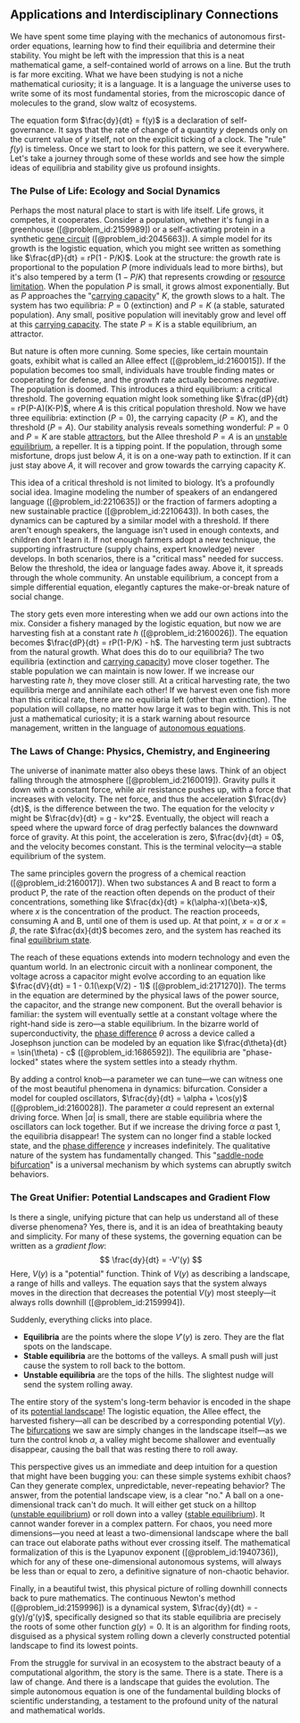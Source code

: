 ## Applications and Interdisciplinary Connections

We have spent some time playing with the mechanics of autonomous first-order equations, learning how to find their equilibria and determine their stability. You might be left with the impression that this is a neat mathematical game, a self-contained world of arrows on a line. But the truth is far more exciting. What we have been studying is not a niche mathematical curiosity; it is a language. It is a language the universe uses to write some of its most fundamental stories, from the microscopic dance of molecules to the grand, slow waltz of ecosystems.

The equation form $\frac{dy}{dt} = f(y)$ is a declaration of self-governance. It says that the rate of change of a quantity $y$ depends only on the current value of $y$ itself, not on the explicit ticking of a clock. The "rule" $f(y)$ is timeless. Once we start to look for this pattern, we see it everywhere. Let's take a journey through some of these worlds and see how the simple ideas of equilibria and stability give us profound insights.

### The Pulse of Life: Ecology and Social Dynamics

Perhaps the most natural place to start is with life itself. Life grows, it competes, it cooperates. Consider a population, whether it's fungi in a greenhouse ([@problem_id:2159989]) or a self-activating protein in a synthetic [gene circuit](@article_id:262542) ([@problem_id:2045663]). A simple model for its growth is the logistic equation, which you might see written as something like $\frac{dP}{dt} = rP(1 - P/K)$. Look at the structure: the growth rate is proportional to the population $P$ (more individuals lead to more births), but it's also tempered by a term $(1 - P/K)$ that represents crowding or [resource limitation](@article_id:192469). When the population $P$ is small, it grows almost exponentially. But as $P$ approaches the "[carrying capacity](@article_id:137524)" $K$, the growth slows to a halt. The system has two equilibria: $P=0$ (extinction) and $P=K$ (a stable, saturated population). Any small, positive population will inevitably grow and level off at this [carrying capacity](@article_id:137524). The state $P=K$ is a stable equilibrium, an attractor.

But nature is often more cunning. Some species, like certain mountain goats, exhibit what is called an Allee effect ([@problem_id:2160015]). If the population becomes too small, individuals have trouble finding mates or cooperating for defense, and the growth rate actually becomes *negative*. The population is doomed. This introduces a third equilibrium: a critical threshold. The governing equation might look something like $\frac{dP}{dt} = rP(P-A)(K-P)$, where $A$ is this critical population threshold. Now we have three equilibria: extinction ($P=0$), the carrying capacity ($P=K$), and the threshold ($P=A$). Our stability analysis reveals something wonderful: $P=0$ and $P=K$ are stable [attractors](@article_id:274583), but the Allee threshold $P=A$ is an [unstable equilibrium](@article_id:173812), a repeller. It is a tipping point. If the population, through some misfortune, drops just below $A$, it is on a one-way path to extinction. If it can just stay above $A$, it will recover and grow towards the carrying capacity $K$.

This idea of a critical threshold is not limited to biology. It’s a profoundly social idea. Imagine modeling the number of speakers of an endangered language ([@problem_id:2210635]) or the fraction of farmers adopting a new sustainable practice ([@problem_id:2210643]). In both cases, the dynamics can be captured by a similar model with a threshold. If there aren't enough speakers, the language isn't used in enough contexts, and children don't learn it. If not enough farmers adopt a new technique, the supporting infrastructure (supply chains, expert knowledge) never develops. In both scenarios, there is a "critical mass" needed for success. Below the threshold, the idea or language fades away. Above it, it spreads through the whole community. An unstable equilibrium, a concept from a simple differential equation, elegantly captures the make-or-break nature of social change.

The story gets even more interesting when we add our own actions into the mix. Consider a fishery managed by the logistic equation, but now we are harvesting fish at a constant rate $h$ ([@problem_id:2160026]). The equation becomes $\frac{dP}{dt} = rP(1-P/K) - h$. The harvesting term just subtracts from the natural growth. What does this do to our equilibria? The two equilibria (extinction and [carrying capacity](@article_id:137524)) move closer together. The stable population we can maintain is now lower. If we increase our harvesting rate $h$, they move closer still. At a critical harvesting rate, the two equilibria merge and annihilate each other! If we harvest even one fish more than this critical rate, there are no equilibria left (other than extinction). The population will collapse, no matter how large it was to begin with. This is not just a mathematical curiosity; it is a stark warning about resource management, written in the language of [autonomous equations](@article_id:175225).

### The Laws of Change: Physics, Chemistry, and Engineering

The universe of inanimate matter also obeys these laws. Think of an object falling through the atmosphere ([@problem_id:2160019]). Gravity pulls it down with a constant force, while air resistance pushes up, with a force that increases with velocity. The net force, and thus the acceleration $\frac{dv}{dt}$, is the difference between the two. The equation for the velocity $v$ might be $\frac{dv}{dt} = g - kv^2$. Eventually, the object will reach a speed where the upward force of drag perfectly balances the downward force of gravity. At this point, the acceleration is zero, $\frac{dv}{dt} = 0$, and the velocity becomes constant. This is the terminal velocity—a stable equilibrium of the system.

The same principles govern the progress of a chemical reaction ([@problem_id:2160017]). When two substances A and B react to form a product P, the rate of the reaction often depends on the product of their concentrations, something like $\frac{dx}{dt} = k(\alpha-x)(\beta-x)$, where $x$ is the concentration of the product. The reaction proceeds, consuming A and B, until one of them is used up. At that point, $x=\alpha$ or $x=\beta$, the rate $\frac{dx}{dt}$ becomes zero, and the system has reached its final [equilibrium state](@article_id:269870).

The reach of these equations extends into modern technology and even the quantum world. In an electronic circuit with a nonlinear component, the voltage across a capacitor might evolve according to an equation like $\frac{dV}{dt} = 1 - 0.1(\exp(V/2) - 1)$ ([@problem_id:2171270]). The terms in the equation are determined by the physical laws of the power source, the capacitor, and the strange new component. But the overall behavior is familiar: the system will eventually settle at a constant voltage where the right-hand side is zero—a stable equilibrium. In the bizarre world of superconductivity, the [phase difference](@article_id:269628) $\theta$ across a device called a Josephson junction can be modeled by an equation like $\frac{d\theta}{dt} = \sin(\theta) - c$ ([@problem_id:1686592]). The equilibria are "phase-locked" states where the system settles into a steady rhythm.

By adding a control knob—a parameter we can tune—we can witness one of the most beautiful phenomena in dynamics: bifurcation. Consider a model for coupled oscillators, $\frac{dy}{dt} = \alpha + \cos(y)$ ([@problem_id:2160028]). The parameter $\alpha$ could represent an external driving force. When $|\alpha|$ is small, there are stable equilibria where the oscillators can lock together. But if we increase the driving force $\alpha$ past 1, the equilibria disappear! The system can no longer find a stable locked state, and the [phase difference](@article_id:269628) $y$ increases indefinitely. The qualitative nature of the system has fundamentally changed. This "[saddle-node bifurcation](@article_id:269329)" is a universal mechanism by which systems can abruptly switch behaviors.

### The Great Unifier: Potential Landscapes and Gradient Flow

Is there a single, unifying picture that can help us understand all of these diverse phenomena? Yes, there is, and it is an idea of breathtaking beauty and simplicity. For many of these systems, the governing equation can be written as a *gradient flow*:
$$ \frac{dy}{dt} = -V'(y) $$
Here, $V(y)$ is a "potential" function. Think of $V(y)$ as describing a landscape, a range of hills and valleys. The equation says that the system always moves in the direction that decreases the potential $V(y)$ most steeply—it always rolls downhill ([@problem_id:2159994]).

Suddenly, everything clicks into place.
-   **Equilibria** are the points where the slope $V'(y)$ is zero. They are the flat spots on the landscape.
-   **Stable equilibria** are the bottoms of the valleys. A small push will just cause the system to roll back to the bottom.
-   **Unstable equilibria** are the tops of the hills. The slightest nudge will send the system rolling away.

The entire story of the system's long-term behavior is encoded in the shape of its [potential landscape](@article_id:270502)! The logistic equation, the Allee effect, the harvested fishery—all can be described by a corresponding potential $V(y)$. The [bifurcations](@article_id:273479) we saw are simply changes in the landscape itself—as we turn the control knob $\alpha$, a valley might become shallower and eventually disappear, causing the ball that was resting there to roll away.

This perspective gives us an immediate and deep intuition for a question that might have been bugging you: can these simple systems exhibit chaos? Can they generate complex, unpredictable, never-repeating behavior? The answer, from the potential landscape view, is a clear "no." A ball on a one-dimensional track can't do much. It will either get stuck on a hilltop ([unstable equilibrium](@article_id:173812)) or roll down into a valley ([stable equilibrium](@article_id:268985)). It cannot wander forever in a complex pattern. For chaos, you need more dimensions—you need at least a two-dimensional landscape where the ball can trace out elaborate paths without ever crossing itself. The mathematical formalization of this is the Lyapunov exponent ([@problem_id:1940736]), which for any of these one-dimensional autonomous systems, will always be less than or equal to zero, a definitive signature of non-chaotic behavior.

Finally, in a beautiful twist, this physical picture of rolling downhill connects back to pure mathematics. The continuous Newton's method ([@problem_id:2159996]) is a dynamical system, $\frac{dy}{dt} = -g(y)/g'(y)$, specifically designed so that its stable equilibria are precisely the roots of some other function $g(y)=0$. It is an algorithm for finding roots, disguised as a physical system rolling down a cleverly constructed potential landscape to find its lowest points.

From the struggle for survival in an ecosystem to the abstract beauty of a computational algorithm, the story is the same. There is a state. There is a law of change. And there is a landscape that guides the evolution. The simple autonomous equation is one of the fundamental building blocks of scientific understanding, a testament to the profound unity of the natural and mathematical worlds.